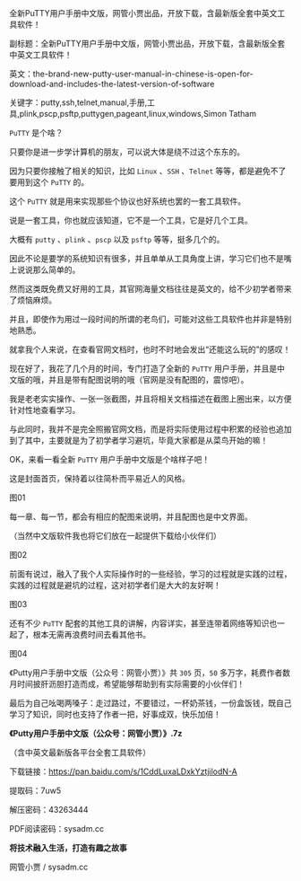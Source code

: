 全新PuTTY用户手册中文版，网管小贾出品，开放下载，含最新版全套中英文工具软件！

副标题：全新PuTTY用户手册中文版，网管小贾出品，开放下载，含最新版全套中英文工具软件！

英文：the-brand-new-putty-user-manual-in-chinese-is-open-for-download-and-includes-the-latest-version-of-software

关键字：putty,ssh,telnet,manual,手册,工具,plink,pscp,psftp,puttygen,pageant,linux,windows,Simon Tatham





`PuTTY` 是个啥？

只要你是进一步学计算机的朋友，可以说大体是绕不过这个东东的。

因为只要你接触了相关的知识，比如 `Linux` 、`SSH` 、`Telnet` 等等，都是避免不了要用到这个 `PuTTY` 的。

这个 `PuTTY` 就是用来实现那些个协议也好系统也罢的一套工具软件。



说是一套工具，你也就应该知道，它不是一个工具，它是好几个工具。

大概有 `putty` 、`plink` 、`pscp` 以及 `psftp` 等等，挺多几个的。

因此不论是要学的系统知识有很多，并且单单从工具角度上讲，学习它们也不是嘴上说说那么简单的。



然而这类既免费又好用的工具，其官网海量文档往往是英文的，给不少初学者带来了烦恼麻烦。

并且，即使作为用过一段时间的所谓的老鸟们，可能对这些工具软件也并非是特别地熟悉。

就拿我个人来说，在查看官网文档时，也时不时地会发出“还能这么玩的”的感叹！



现在好了，我花了几个月的时间，专门打造了全新的 `PuTTY` 用户手册，并且是中文版的哦，并且是带有配图说明的哦（官网是没有配图的，震惊吧）。

我是老老实实操作、一张一张截图，并且将相关文档描述在截图上圈出来，以方便针对性地查看学习。

与此同时，我并不是完全照搬官网文档，而是将实际使用过程中积累的经验也追加到了其中，主要就是为了初学者学习避坑，毕竟大家都是从菜鸟开始的嘛！

OK，来看一看全新 `PuTTY` 用户手册中文版是个啥样子吧！



这是封面首页，保持着以往简朴而平易近人的风格。

图01



每一章、每一节，都会有相应的配图来说明，并且配图也是中文界面。

（当然中文版软件我也将它们放在一起提供下载给小伙伴们）

图02



前面有说过，融入了我个人实际操作时的一些经验，学习的过程就是实践的过程，实践的过程就是避坑的过程，这对初学者们是大大的友好啊！

图03



还有不少 `PuTTY` 配套的其他工具的讲解，内容详实，甚至连带着网络等知识也一起了，根本无需再浪费时间去看其他书。

图04



《Putty用户手册中文版（公众号：网管小贾）》共 `305` 页，`50` 多万字，耗费作者数月时间披肝沥胆打造而成，希望能够帮助到有实际需要的小伙伴们！

最后为自己吆喝两嗓子：走过路过，不要错过，一杯奶茶钱，一份盒饭钱，既自己学习了知识，同时也支持了作者一把，好事成双，快乐加倍！



**《Putty用户手册中文版（公众号：网管小贾）》.7z**

（含中英文最新版各平台全套工具软件）

下载链接：https://pan.baidu.com/s/1CddLuxaLDxkYztjilodN-A

提取码：7uw5

解压密码：43263444

PDF阅读密码：sysadm.cc



**将技术融入生活，打造有趣之故事**

网管小贾 / sysadm.cc